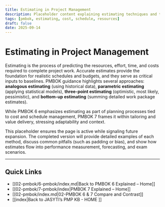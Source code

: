 ```yaml
---
title: Estimating in Project Management
description: Placeholder content explaining estimating techniques and their role in projects
tags: [pmbok, estimating, cost, schedule, resources]
draft: false
date: 2025-09-14
---
```


# Estimating in Project Management

Estimating is the process of predicting the resources, effort, time, and costs required to complete project work. Accurate estimates provide the foundation for realistic schedules and budgets, and they serve as critical inputs to baselines. PMBOK guidance highlights several approaches: **analogous estimating** (using historical data), **parametric estimating** (applying statistical models), **three-point estimating** (optimistic, most likely, pessimistic), and **bottom-up estimating** (summing detailed work package estimates).  

While PMBOK 6 emphasizes estimating as part of planning processes tied to cost and schedule management, PMBOK 7 frames it within tailoring and value delivery, stressing adaptability and context.  

This placeholder ensures the page is active while signaling future expansion. The completed version will provide detailed examples of each method, discuss common pitfalls (such as padding or bias), and show how estimates flow into performance measurement, forecasting, and exam scenarios.

---
## Quick Links
- [[02-pmbok/6-pmbok/index.md|Back to PMBOK 6 Explained – Home]]
- [[02-pmbok/7-pmbok/index|PMBOK 7 Explained – Home]]
- [[02-pmbok/index.md|02-PMBOK 6 & 7 Compare and Contrast]]
- [[index|Back to JASYTI’s PMP KB - HOME ]]